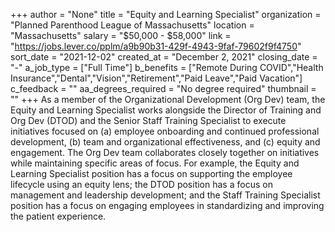 +++
author = "None"
title = "Equity and Learning Specialist"
organization = "Planned Parenthood League of Massachusetts"
location = "Massachusetts"
salary = "$50,000 - $58,000"
link = "https://jobs.lever.co/pplm/a9b90b31-429f-4943-9faf-79602f9f4750"
sort_date = "2021-12-02"
created_at = "December 2, 2021"
closing_date = "-"
a_job_type = ["Full Time"]
b_benefits = ["Remote During COVID","Health Insurance","Dental","Vision","Retirement","Paid Leave","Paid Vacation"]
c_feedback = ""
aa_degrees_required = "No degree required"
thumbnail = ""
+++
As a member of the Organizational Development (Org Dev) team, the Equity and Learning Specialist works alongside the Director of Training and Org Dev (DTOD) and the Senior Staff Training Specialist to execute initiatives focused on (a) employee onboarding and continued professional development, (b) team and organizational effectiveness, and (c) equity and engagement. The Org Dev team collaborates closely together on initiatives while maintaining specific areas of focus. For example, the Equity and Learning Specialist position has a focus on supporting the employee lifecycle using an equity lens; the DTOD position has a focus on management and leadership development; and the Staff Training Specialist position has a focus on engaging employees in standardizing and improving the patient experience.